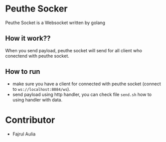# Peuthe Socker
Peuthe Socket is a Websocket written by golang

## How it work??
When you send payload, peuthe socket will send for all client who conectend with peuthe socket.

## How to run
- make sure you have a client for connected with peuthe socket (connect to `ws://localhost:8084/ws`).
- send payload using http handler, you can check file `send.sh` how to using handler with data.


# Contributor
- Fajrul Aulia
